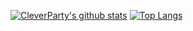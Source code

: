 [![CleverParty's github stats](https://github-readme-stats.vercel.app/api?username=CleverParty&theme=vue)](https://github.com/anuraghazra/github-readme-stats)
[![Top Langs](https://github-readme-stats.vercel.app/api/top-langs/?username=CleverParty&layout=compact)](https://github.com/anuraghazra/github-readme-stats)
